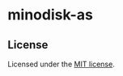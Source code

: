 # minodisk-as

## License

Licensed under the [MIT license](https://github.com/minodisk/minodisk-as/raw/master/LICENSE).